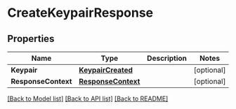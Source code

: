 # CreateKeypairResponse

## Properties

Name | Type | Description | Notes
------------ | ------------- | ------------- | -------------
**Keypair** | [**KeypairCreated**](KeypairCreated.md) |  | [optional] 
**ResponseContext** | [**ResponseContext**](ResponseContext.md) |  | [optional] 

[[Back to Model list]](../README.md#documentation-for-models) [[Back to API list]](../README.md#documentation-for-api-endpoints) [[Back to README]](../README.md)


